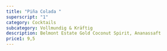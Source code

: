 ```yaml
---
title: "Piña Colada "
superscript: "1"
category: Cocktails
subcategory: Vollmundig & Kräftig
description: Belmont Estate Gold Coconut Spirit, Ananassaft
price1: 9,5
---
```

